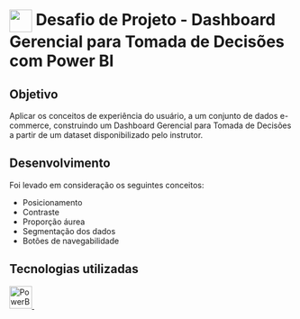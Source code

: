 <h1>
    <a href="https://www.dio.me/">
     <img align="center" width="40px" src="https://hermes.digitalinnovation.one/assets/diome/logo-minimized.png"></a>
    <span> Desafio de Projeto - Dashboard Gerencial para Tomada de Decisões com Power BI
</span>
</h1>


## Objetivo
Aplicar os conceitos de experiência do usuário, a um conjunto de dados e-commerce, construindo um Dashboard Gerencial para Tomada de Decisões a partir de um dataset disponibilizado pelo instrutor.

## Desenvolvimento
Foi levado em consideração os seguintes conceitos:

* Posicionamento
* Contraste
* Proporção áurea
* Segmentação dos dados
* Botões de navegabilidade

<!--## Resultado
Para visualizar o relatório completo, clique aqui:
[Relatório Final] (https://github.com/cgaamorim/bootcamp-data-analytics-power-bi/blob/dc6c3e0787479da5baa36615c223c0b5226f9169/Desafio%20-%20Dashboard%20Gerencial%20para%20Tomada%20de%20Decis%C3%B5es%20com%20Power%20BI/Desafio%20-%20Dasboard%20Gerencial%20para%20Tomada%20de%20Decis%C3%B5es%20com%20Power%20BI.pdf)
-->

## Tecnologias utilizadas
<p align="left"> 
 <a href="https://www.microsoft.com/pt-br/power-platform/products/power-bi" target="_blank" rel="noreferrer"> 
  <img src="https://upload.wikimedia.org/wikipedia/commons/thumb/c/cf/New_Power_BI_Logo.svg/600px-New_Power_BI_Logo.svg.png?20210102182532" alt="PowerBI" width="40" height="40"/> </a> &nbsp;
